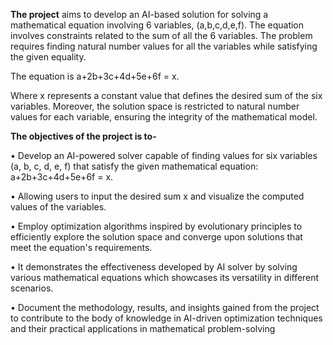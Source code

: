 **The project** aims to develop an AI-based solution for solving a mathematical equation involving 6 
variables, (a,b,c,d,e,f). The equation involves constraints related to the sum of all the 6 variables. 
The problem requires finding natural number values for all the variables while satisfying the given 
equality.

The equation is a+2b+3c+4d+5e+6f = x.

Where x represents a constant value that defines the desired sum of the six variables. Moreover, the 
solution space is restricted to natural number values for each variable, ensuring the integrity of the 
mathematical model.

**The objectives of the project is to-**


• Develop an AI-powered solver capable of finding values for six variables (a, b, c, d, e, f) 
that satisfy the given mathematical equation: a+2b+3c+4d+5e+6f = x.

• Allowing users to input the desired sum x and visualize the computed values of the 
variables.

• Employ optimization algorithms inspired by evolutionary principles to efficiently explore 
the solution space and converge upon solutions that meet the equation's requirements.

• It demonstrates the effectiveness developed by AI solver by solving various mathematical 
equations which showcases its versatility in different scenarios.

• Document the methodology, results, and insights gained from the project to contribute to the 
body of knowledge in AI-driven optimization techniques and their practical applications in 
mathematical problem-solving
